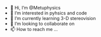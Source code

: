- 👋 Hi, I’m @Metuphysics
- 👀 I’m interested in pyhsics and code
- 🌱 I’m currently learning 3-D stereovision 
- 💞️ I’m looking to collaborate on 
- 📫 How to reach me ...

<!---
Metuphysics/Metuphysics is a ✨ special ✨ repository because its `README.md` (this file) appears on your GitHub profile.
You can click the Preview link to take a look at your changes.
--->
